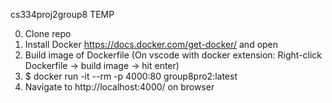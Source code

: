 cs334proj2group8
TEMP

0) Clone repo
1) Install Docker https://docs.docker.com/get-docker/ and open
2) Build image of Dockerfile (On vscode with docker extension: Right-click Dockerfile -> build image -> hit enter)
3) $ docker run -it --rm -p 4000:80 group8pro2:latest
4) Navigate to http://localhost:4000/ on browser
